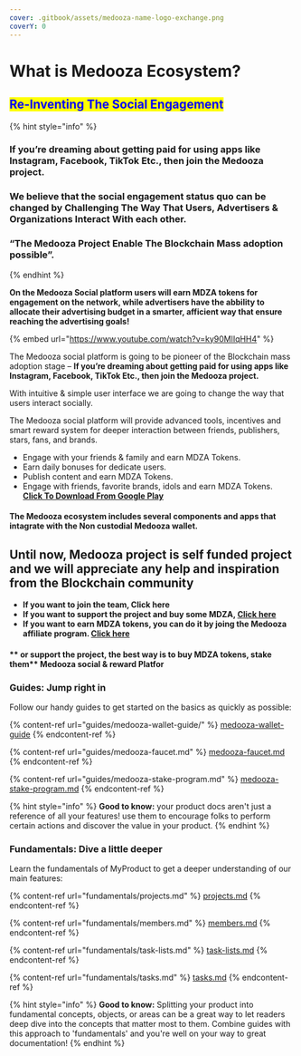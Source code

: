 ```yaml
---
cover: .gitbook/assets/medooza-name-logo-exchange.png
coverY: 0
---
```


# What is Medooza Ecosystem?

## <mark style="color:blue;">**Re-Inventing The Social Engagement**</mark>

{% hint style="info" %}
### **If you’re dreaming about getting paid for using apps like Instagram, Facebook, TikTok Etc., then join the Medooza project.**

### We believe that the social engagement status quo can be changed by Challenging The Way That Users, Advertisers & Organizations Interact With each other.

### “The Medooza Project Enable The Blockchain Mass adoption possible”.
{% endhint %}

**On the Medooza Social platform users will earn MDZA tokens for engagement on the network, while advertisers have the abbility to allocate their advertising budget in a smarter, afficient way that ensure reaching the advertising goals!**

{% embed url="https://www.youtube.com/watch?v=ky90MlIqHH4" %}

The Medooza social platform is going to be pioneer of the Blockchain mass adoption stage – **If you’re dreaming about getting paid for using apps like Instagram, Facebook, TikTok Etc., then join the Medooza project.**

With intuitive & simple user interface we are going to change the way that users interact socially.

The Medooza social platform will provide advanced tools, incentives and smart reward system for deeper interaction between friends, publishers, stars, fans, and brands.

* Engage with your friends & family and earn MDZA Tokens.
* Earn daily bonuses for dedicate users.
* Publish content and earn MDZA Tokens.
* Engage with friends, favorite brands, idols and earn MDZA Tokens.\
  [**Click To Download From Google Play**](https://play.google.com/store/apps/details?id=com.medooza.social\_app)

#### **The Medooza ecosystem includes several components and apps that intagrate with the **Non custodial** Medooza wallet.**

## Until now, Medooza project is self funded project and we will appreciate any help and inspiration from the Blockchain community

* **If you want to join the team, Click here**
* **If you want to support the project and buy some MDZA, **[**Click here**](how-to-buy-medooza-mdza.md)****
* **If you want to earn MDZA tokens, you can do it by joing the Medooza affiliate program. **[**Click here**](guides/medooza-affiliate-guide.md)****

#### ** or support the project, the best way is to buy MDZA tokens, stake them** **Medooza social & reward Platfor**

### Guides: Jump right in

Follow our handy guides to get started on the basics as quickly as possible:

{% content-ref url="guides/medooza-wallet-guide/" %}
[medooza-wallet-guide](guides/medooza-wallet-guide/)
{% endcontent-ref %}

{% content-ref url="guides/medooza-faucet.md" %}
[medooza-faucet.md](guides/medooza-faucet.md)
{% endcontent-ref %}

{% content-ref url="guides/medooza-stake-program.md" %}
[medooza-stake-program.md](guides/medooza-stake-program.md)
{% endcontent-ref %}

{% hint style="info" %}
**Good to know:** your product docs aren't just a reference of all your features! use them to encourage folks to perform certain actions and discover the value in your product.
{% endhint %}

### Fundamentals: Dive a little deeper

Learn the fundamentals of MyProduct to get a deeper understanding of our main features:

{% content-ref url="fundamentals/projects.md" %}
[projects.md](fundamentals/projects.md)
{% endcontent-ref %}

{% content-ref url="fundamentals/members.md" %}
[members.md](fundamentals/members.md)
{% endcontent-ref %}

{% content-ref url="fundamentals/task-lists.md" %}
[task-lists.md](fundamentals/task-lists.md)
{% endcontent-ref %}

{% content-ref url="fundamentals/tasks.md" %}
[tasks.md](fundamentals/tasks.md)
{% endcontent-ref %}

{% hint style="info" %}
**Good to know:** Splitting your product into fundamental concepts, objects, or areas can be a great way to let readers deep dive into the concepts that matter most to them. Combine guides with this approach to 'fundamentals' and you're well on your way to great documentation!
{% endhint %}
